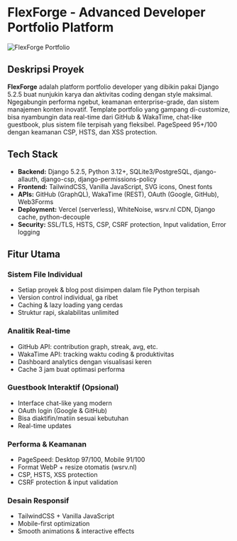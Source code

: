 # FlexForge - Advanced Developer Portfolio Platform

![FlexForge Portfolio](https://ridwaanhall.com/static/img/project/ridwaanhall_com_2025070701.webp)

## Deskripsi Proyek

**FlexForge** adalah platform portfolio developer yang dibikin pakai Django 5.2.5 buat nunjukin karya dan aktivitas coding dengan style maksimal. Ngegabungin performa ngebut, keamanan enterprise-grade, dan sistem manajemen konten inovatif. Template portfolio yang gampang di-customize, bisa nyambungin data real-time dari GitHub & WakaTime, chat-like guestbook, plus sistem file terpisah yang fleksibel. PageSpeed 95+/100 dengan keamanan CSP, HSTS, dan XSS protection.

## Tech Stack

- **Backend:** Django 5.2.5, Python 3.12+, SQLite3/PostgreSQL, django-allauth, django-csp, django-permissions-policy
- **Frontend:** TailwindCSS, Vanilla JavaScript, SVG icons, Onest fonts
- **APIs:** GitHub (GraphQL), WakaTime (REST), OAuth (Google, GitHub), Web3Forms
- **Deployment:** Vercel (serverless), WhiteNoise, wsrv.nl CDN, Django cache, python-decouple
- **Security:** SSL/TLS, HSTS, CSP, CSRF protection, Input validation, Error logging

## Fitur Utama

### Sistem File Individual

- Setiap proyek & blog post disimpen dalam file Python terpisah
- Version control individual, ga ribet
- Caching & lazy loading yang cerdas
- Struktur rapi, skalabilitas unlimited

### Analitik Real-time

- GitHub API: contribution graph, streak, avg, etc.
- WakaTime API: tracking waktu coding & produktivitas
- Dashboard analytics dengan visualisasi keren
- Cache 3 jam buat optimasi performa

### Guestbook Interaktif (Opsional)

- Interface chat-like yang modern
- OAuth login (Google & GitHub)
- Bisa diaktifin/matiin sesuai kebutuhan
- Real-time updates

### Performa & Keamanan

- PageSpeed: Desktop 97/100, Mobile 91/100
- Format WebP + resize otomatis (wsrv.nl)
- CSP, HSTS, XSS protection
- CSRF protection & input validation

### Desain Responsif

- TailwindCSS + Vanilla JavaScript
- Mobile-first optimization
- Smooth animations & interactive effects
